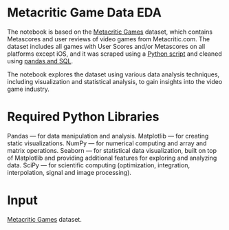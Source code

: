 # Metacritic Game Data EDA
The notebook is based on the [Metacritic Games](https://www.kaggle.com/datasets/henrylin03/metacritic-games-user-reviews-and-metascores) dataset, which contains Metascores and user reviews of video games from Metacritic.com. The dataset includes all games with User Scores and/or Metascores on all platforms except iOS, and it was scraped using a [Python script](https://github.com/henrylin03/video-games/blob/main/scraper.py) and cleaned using [pandas and SQL](https://github.com/henrylin03/video-games/blob/main/analysis.ipynb). 

The notebook explores the dataset using various data analysis techniques, including visualization and statistical analysis, to gain insights into the video game industry.

# Required Python Libraries

Pandas — for data manipulation and analysis.
Matplotlib — for creating static visualizations.
NumPy — for numerical computing and array and matrix operations.
Seaborn — for statistical data visualization, built on top of Matplotlib and providing additional features for exploring and analyzing data.
SciPy — for scientific computing (optimization, integration, interpolation, signal and image processing).

# Input

[Metacritic Games](https://www.kaggle.com/datasets/henrylin03/metacritic-games-user-reviews-and-metascores) dataset.
